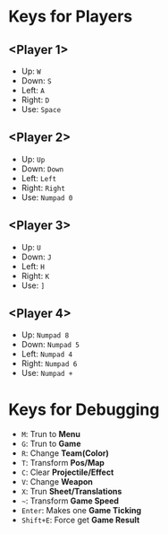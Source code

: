 # Keys for Players
## <Player 1\>
* Up: `W`
* Down: `S`
* Left: `A`
* Right: `D`
* Use: `Space`

## <Player 2\>
* Up: `Up`
* Down: `Down`
* Left: `Left`
* Right: `Right`
* Use: `Numpad 0`

## <Player 3\>
* Up: `U`
* Down: `J`
* Left: `H`
* Right: `K`
* Use: `]`

## <Player 4\>
* Up: `Numpad 8`
* Down: `Numpad 5`
* Left: `Numpad 4`
* Right: `Numpad 6`
* Use: `Numpad +`

# Keys for Debugging
* `M`: Trun to **Menu**
* `G`: Trun to **Game**
* `R`: Change **Team(Color)**
* `T`: Transform **Pos/Map**
* `C`: Clear **Projectile/Effect**
* `V`: Change **Weapon**
* `X`: Trun **Sheet/Translations**
* `~`: Transform **Game Speed**
* `Enter`: Makes one **Game Ticking**
* `Shift+E`: Force get **Game Result**
